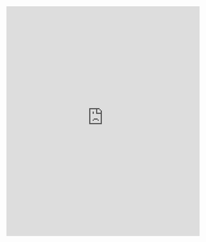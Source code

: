 <iframe src="https://kaitshiam.azurewebsites.net/query?poem=jiazi" width=100% height=600px style="border:none;" ></iframe>
